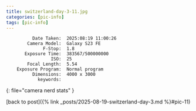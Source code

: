 ```yaml
---
title: switzerland-day-3-11.jpg
categories: [pic-info]
tags: [pic-info]
---
```


```text
          Date Taken:  2025:08:19 11:00:26
        Camera Model:  Galaxy S23 FE
              F-Stop:  1.8
       Exposure Time:  383567/500000000
                 ISO:  25
        Focal Length:  5.54
    Exposure Program:  Normal program
          Dimensions:  4000 x 3000
            keywords:  
```
{: file="camera nerd stats" }

[back to post]({% link _posts/2025-08-19-switzerland-day-3.md %}#pic-11)